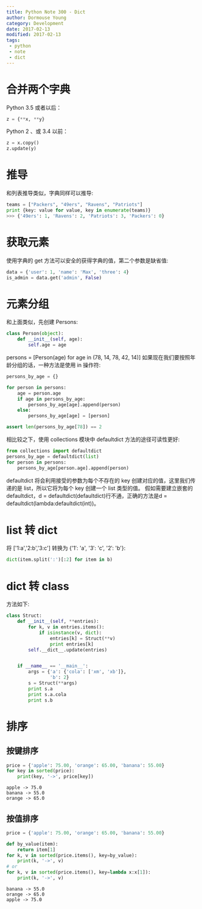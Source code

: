 ```yaml
---
title: Python Note 300 - Dict
author: Dormouse Young
category: Development
date: 2017-02-13
modified: 2017-02-13
tags:
 - python
 - note
 - dict
---
```


# 合并两个字典

Python 3.5 或者以后：

```python
z = {**x, **y}
```

Python 2 、或 3.4 以前：

```python
z = x.copy()
z.update(y)
```

# 推导

和列表推导类似，字典同样可以推导:

```python
teams = ["Packers", "49ers", "Ravens", "Patriots"]
print {key: value for value, key in enumerate(teams)}
>>> {'49ers': 1, 'Ravens': 2, 'Patriots': 3, 'Packers': 0}
```

<!-- more -->
# 获取元素

使用字典的 get 方法可以安全的获得字典的值，第二个参数是缺省值:

```python
data = {'user': 1, 'name': 'Max', 'three': 4}
is_admin = data.get('admin', False)
```

# 元素分组

和上面类似，先创建 Persons:

```python
class Person(object):
    def __init__(self, age):
        self.age = age
```

persons = \[Person(age) for age in (78, 14, 78, 42, 14)\]
如果现在我们要按照年龄分组的话，一种方法是使用 in 操作符:

```python
persons_by_age = {}

for person in persons:
    age = person.age
    if age in persons_by_age:
        persons_by_age[age].append(person)
    else:
        persons_by_age[age] = [person]

assert len(persons_by_age[78]) == 2
```

相比较之下，使用 collections 模块中 defaultdict 方法的途径可读性更好:

```python
from collections import defaultdict
persons_by_age = defaultdict(list)
for person in persons:
    persons_by_age[person.age].append(person)
```

defaultdict 将会利用接受的参数为每个不存在的 key 创建对应的值，这里我们传递的是 list，所以它将为每个 key 创建一个 list 类型的值。 假如需要建立嵌套的defaultdict，d = defaultdict(defaultdict)行不通，正确的方法是d = defaultdict(lambda:defaultdict(int))。

# list 转 dict

将 \['1:a','2:b','3:c'\] 转换为 {'1′: 'a', '3′: 'c', '2′: 'b'}:

```python
dict(item.split(':')[:2] for item in b)
```

# dict 转 class

方法如下:

```python
class Struct:
    def __init__(self, **entries):
        for k, v in entries.items():
            if isinstance(v, dict):
                entries[k] = Struct(**v)
                print entries[k]
        self.__dict__.update(entries)


    if __name__ == '__main__':
        args = {'a': {'cola': ['xm', 'xb']},
                'b': 2}
        s = Struct(**args)
        print s.a
        print s.a.cola
        print s.b
```



# 排序

## 按键排序

```python
price = {'apple': 75.00, 'orange': 65.00, 'banana': 55.00}
for key in sorted(price):
    print(key, '->', price[key])
```

```
apple -> 75.0
banana -> 55.0
orange -> 65.0
```

## 按值排序

```python
price = {'apple': 75.00, 'orange': 65.00, 'banana': 55.00}

def by_value(item):
    return item[1]
for k, v in sorted(price.items(), key=by_value):
    print(k, '->', v)
# or
for k, v in sorted(price.items(), key=lambda x:x[1]):
    print(k, '->', v)
```

```
banana -> 55.0
orange -> 65.0
apple -> 75.0
```

